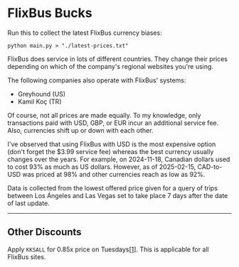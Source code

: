# FlixBus Bucks

Run this to collect the latest FlixBus currency biases:

```
python main.py > "./latest-prices.txt"
```

FlixBus does service in lots of different countries. They change their prices depending on which of the company's regional websites you're using.

The following companies also operate with FlixBus' systems:
- Greyhound (US)
- Kamil Koç (TR)

Of course, not all prices are made equally. To my knowledge, only transactions paid with USD, GBP, or EUR incur an additional service fee. Also, currencies shift up or down with each other.

I've observed that using FlixBus with USD is the most expensive option (don't forget the $3.99 service fee) whereas the best currency usually changes over the years. For example, on 2024-11-18, Canadian dollars used to cost 93% as much as US dollars. However, as of 2025-02-15, CAD-to-USD was priced at 98% and other currencies reach as low as 92%.

Data is collected from the lowest offered price given for a query of trips between Los Ángeles and Las Vegas set to take place 7 days after the date of last update.

---

## Other Discounts

Apply `KKSALL` for 0.85x price on Tuesdays[[1]](https://www.flixbus.com.tr/kampanyali-otobus-biletleri/sallanan-sali).  This is applicable for all FlixBus sites.

